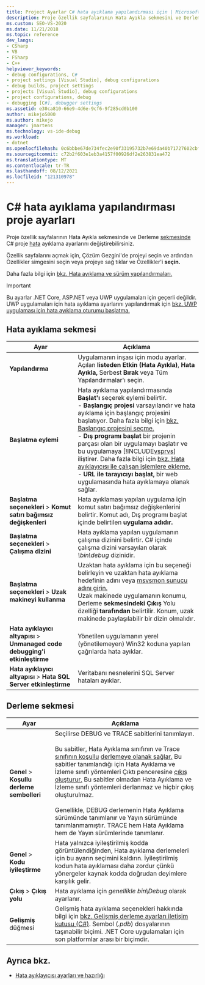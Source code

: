 ```yaml
---
title: Project Ayarlar C# hata ayıklama yapılandırması için | Microsoft Docs
description: Proje özellik sayfalarının Hata Ayıkla sekmesini ve Derleme sekmesini kullanarak Visual Studio C# hata ayıklama yapılandırması için proje ayarlarını nasıl değiştiryebilirsiniz?
ms.custom: SEO-VS-2020
ms.date: 11/21/2018
ms.topic: reference
dev_langs:
- CSharp
- VB
- FSharp
- C++
helpviewer_keywords:
- debug configurations, C#
- project settings [Visual Studio], debug configurations
- debug builds, project settings
- projects [Visual Studio], debug configurations
- project configurations, debug
- debugging [C#], debugger settings
ms.assetid: e30ca810-66e9-4d6e-9cf6-9f285cd0b100
author: mikejo5000
ms.author: mikejo
manager: jmartens
ms.technology: vs-ide-debug
ms.workload:
- dotnet
ms.openlocfilehash: 0c6bbbe67de734fec2e90f33195732b7e69da40b71727602cbfbaf0d76b554c6
ms.sourcegitcommit: c72b2f603e1eb3a4157f00926df2e263831ea472
ms.translationtype: MT
ms.contentlocale: tr-TR
ms.lasthandoff: 08/12/2021
ms.locfileid: "121310978"
---
```

# <a name="project-settings-for--c-debug-configurations"></a>C# hata ayıklama yapılandırması proje ayarları

Proje özellik sayfalarının Hata Ayıkla sekmesinde ve Derleme [sekmesinde](#debug-tab) C# proje [hata](#build-tab) ayıklama ayarlarını değiştirebilirsiniz.

Özellik sayfalarını açmak için, Çözüm Gezgini'de projeyi seçin ve  ardından Özellikler simgesini seçin veya projeye sağ tıklar ve Özellikler'i **seçin.** 

Daha fazla bilgi için [bkz. Hata ayıklama ve sürüm yapılandırmaları.](how-to-set-debug-and-release-configurations.md)

>[!IMPORTANT]
>Bu ayarlar .NET Core, ASP.NET veya UWP uygulamaları için geçerli değildir. UWP uygulamaları için hata ayıklama ayarlarını yapılandırmak için [bkz. UWP uygulaması için hata ayıklama oturumu başlatma.](start-a-debugging-session-for-a-store-app-in-visual-studio-vb-csharp-cpp-and-xaml.md)

## <a name="debug-tab"></a>Hata ayıklama sekmesi

|Ayar|Açıklama|
|-------------------------------------| - |
| **Yapılandırma** | Uygulamanın inşası için modu ayarlar. Açılan **listeden Etkin (Hata Ayıkla)**, **Hata** **Ayıkla,** Serbest **Bırak** veya Tüm Yapılandırmalar'ı seçin. |
| **Başlatma eylemi** | Hata ayıklama yapılandırmasında **Başlat'ı** seçerek eylemi belirtir.<br />- **Başlangıç projesi** varsayılandır ve hata ayıklama için başlangıç projesini başlatıyor. Daha fazla bilgi için [bkz. Başlangıç projesini seçme.](/previous-versions/visualstudio/visual-studio-2010/0s590bew(v=vs.100))<br />- **Dış programı başlat** bir projenin parçası olan bir uygulamayı başlatır ve bu uygulamaya [!INCLUDE[vsprvs](../code-quality/includes/vsprvs_md.md)] iliştirer. Daha fazla bilgi için [bkz. Hata ayıklayıcısı ile çalışan işlemlere ekleme.](attach-to-running-processes-with-the-visual-studio-debugger.md)<br />- **URL ile tarayıcıyı başlat,** bir web uygulamasında hata ayıklamaya olanak sağlar. |
| **Başlatma seçenekleri**  >  **Komut satırı bağımsız değişkenleri** | Hata ayıklaması yapılan uygulama için komut satırı bağımsız değişkenlerini belirtir. Komut adı, Dış programı başlat içinde belirtilen **uygulama adıdır.** |
| **Başlatma seçenekleri**  >  **Çalışma dizini** | Hata ayıklama yapılan uygulamanın çalışma dizinini belirtir. C# içinde çalışma dizini varsayılan olarak *\bin\debug* dizinidir.
| **Başlatma seçenekleri**  >  **Uzak makineyi kullanma**|Uzaktan hata ayıklama için bu seçeneği belirleyin ve uzaktan hata ayıklama hedefinin adını veya [msvsmon sunucu adını girin.](../debugger/remote-debugging.md) <br />Uzak makinede uygulamanın konumu, Derleme **sekmesindeki Çıkış** Yolu özelliği **tarafından** belirtilir. Konum, uzak makinede paylaşılabilir bir dizin olmalıdır.
| **Hata ayıklayıcı altyapısı**  >  **Unmanaged code debugging'i etkinleştirme** | Yönetilen uygulamanın yerel (yönetilemeyen) Win32 koduna yapılan çağrılarda hata ayıklar. |
| **Hata ayıklayıcı altyapısı**  >  **Hata SQL Server etkinleştirme** | Veritabanı nesnelerini SQL Server hataları ayıklar. |

## <a name="build-tab"></a>Derleme sekmesi

|Ayar|Açıklama|
|-------------|-----------------|
|**Genel**  >  **Koşullu derleme sembolleri**|Seçilirse DEBUG ve TRACE sabitlerini tanımlayın.<br /><br /> Bu sabitler, Hata Ayıklama sınıfının ve Trace [sınıfının koşullu](/dotnet/api/system.diagnostics.debug) [derlemeye olanak sağlar.](/dotnet/api/system.diagnostics.trace) Bu sabitler tanımlandığı için Hata Ayıklama ve İzleme sınıfı yöntemleri Çıktı penceresine [çıkış oluşturur.](../ide/reference/output-window.md) Bu sabitler olmadan Hata Ayıklama ve İzleme sınıfı yöntemleri derlanmaz ve hiçbir çıkış oluşturulmaz.<br /><br />Genellikle, DEBUG derlemenin Hata Ayıklama sürümünde tanımlanır ve Yayın sürümünde tanımlanmamıştır. TRACE hem Hata Ayıklama hem de Yayın sürümlerinde tanımlanır.|
|**Genel**  >  **Kodu iyileştirme**|Hata yalnızca iyileştirilmiş kodda görüntülendiğinden, Hata ayıklama derlemeleri için bu ayarın seçimini kaldırın. İyileştirilmiş kodun hata ayıklaması daha zordur çünkü yönergeler kaynak kodda doğrudan deyimlere karşılık gelir.|
|**Çıkış**  >  **Çıkış yolu**|Hata ayıklama için *genellikle bin\Debug* olarak ayarlanır.|
|**Gelişmiş** düğmesi|Gelişmiş hata ayıklama seçenekleri hakkında bilgi için [bkz. Gelişmiş derleme ayarları iletişim kutusu (C#)](../ide/reference/advanced-build-settings-dialog-box-csharp.md). Sembol (*.pdb*) dosyalarının taşınabilir biçimi. .NET Core uygulamaları için son platformlar arası bir biçimdir.

## <a name="see-also"></a>Ayrıca bkz.
- [Hata ayıklayıcısı ayarları ve hazırlığı](../debugger/debugger-settings-and-preparation.md)